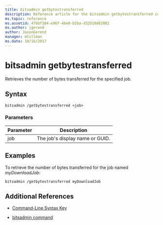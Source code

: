 ```yaml
---
title: bitsadmin getbytestransferred
description: Reference article for the bitsadmin getbytestransferred command, which retrieves the number of bytes transferred for the specified job.
ms.topic: reference
ms.assetid: 47bbf184-e06f-4be0-b2ba-d32b10d82002
ms.author: jgerend
author: JasonGerend
manager: mtillman
ms.date: 10/16/2017
---
```


# bitsadmin getbytestransferred

Retrieves the number of bytes transferred for the specified job.

## Syntax

```
bitsadmin /getbytestransferred <job>
```

### Parameters

| Parameter | Description |
| -------------- | -------------- |
| job | The job's display name or GUID. |

## Examples

To retrieve the number of bytes transferred for the job named *myDownloadJob*:

```
bitsadmin /getbytestransferred myDownloadJob
```

## Additional References

- [Command-Line Syntax Key](command-line-syntax-key.md)

- [bitsadmin command](bitsadmin.md)
